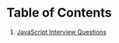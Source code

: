 # Table of Contents 
1. <a href="https://github.com/emimrulkayes/javascript-interview-questions" target="blank">JavaScript Interview Questions</a>
